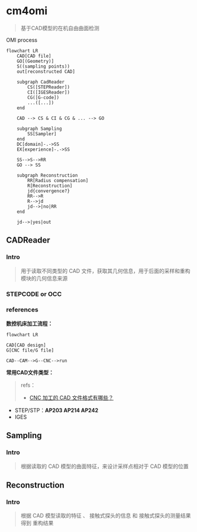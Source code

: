 # cm4omi

> 基于CAD模型的在机自由曲面检测

OMI process

```mermaid
flowchart LR
    CAD[CAD file]
    GO[(Geometry)]
    S((sampling points))
    out[reconstructed CAD]

	subgraph CadReader
        CS([STEPReader])
        CI([IGESReader])
        CG([G-code])
        ...([...])
	end
	
	CAD --> CS & CI & CG & ... --> GO
	
	subgraph Sampling
		SS[Sampler]
	end
	DC[domain]-.->SS
	EX[experience]-.->SS
	
	SS-->S-->RR
	GO --> SS
	
	subgraph Reconstruction
		RR[Radius compensation]
		R[Reconstruction]
		jd{convergence?}
		RR-->R
		R-->jd
		jd-->|no|RR
	end
	
	jd-->|yes|out
```

## CADReader

### Intro

> 用于读取不同类型的 CAD 文件，获取其几何信息，用于后面的采样和重构模块的几何信息来源

### STEPCODE or OCC



### references

**数控机床加工流程：**

```mermaid
flowchart LR

CAD[CAD design]
G[CNC file/G file]

CAD--CAM-->G--CNC-->run
```

**常用CAD文件类型：**

> refs：
>
> + [CNC 加工的 CAD 文件格式有哪些？](https://baijiahao.baidu.com/s?id=1707060572098130226)

+ STEP/STP：**AP203  AP214  AP242**
+ IGES

## Sampling

### Intro

> 根据读取的 CAD 模型的曲面特征，来设计采样点相对于 CAD 模型的位置



## Reconstruction

### Intro

> 根据 CAD 模型读取的特征 、 接触式探头的信息 和 接触式探头的测量结果  得到 重构结果

